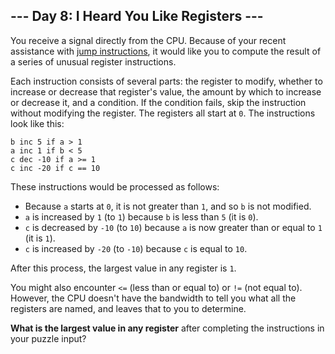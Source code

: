 ## --- Day 8: I Heard You Like Registers ---

You receive a signal directly from the CPU. Because of your recent assistance with [jump instructions](5), it would like you to compute the result of a series of unusual register instructions.

Each instruction consists of several parts: the register to modify, whether to increase or decrease that register's value, the amount by which to increase or decrease it, and a condition. If the condition fails, skip the instruction without modifying the register. The registers all start at `0`. The instructions look like this:

    b inc 5 if a > 1
    a inc 1 if b < 5
    c dec -10 if a >= 1
    c inc -20 if c == 10
    

These instructions would be processed as follows:

-   Because `a` starts at `0`, it is not greater than `1`, and so `b` is not modified.
-   `a` is increased by `1` (to `1`) because `b` is less than `5` (it is `0`).
-   `c` is decreased by `-10` (to `10`) because `a` is now greater than or equal to `1` (it is `1`).
-   `c` is increased by `-20` (to `-10`) because `c` is equal to `10`.

After this process, the largest value in any register is `1`.

You might also encounter `<=` (less than or equal to) or `!=` (not equal to). However, the CPU doesn't have the bandwidth to tell you what all the registers are named, and leaves that to you to determine.

**What is the largest value in any register** after completing the instructions in your puzzle input?